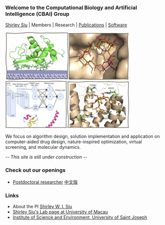 ### Welcome to the Computational Biology and Artificial Intelligence (CBAI) Group
[Shirley Siu](https://cbbio.online/shirleysiu.html) | Members | Research | [Publications](publications.md) | [Software](https://app.cbbio.online)

<img src="images/adsorb.jpg" width="200"><img src="images/dock.jpg" width="190"><img src="images/ml.jpg" width="195"><img src="images/vs.jpg" width="196">

We focus on algorithm design, solution implementation and application on computer-aided drug design, nature-inspired optimization, virtual screening, and molecular dynamics.





*-- This site is still under construction --*

### Check out our openings
- [Postdoctoral researcher](vacancy.md) [中文版](vacancy_cn.md)

### Links
- About the PI [Shirley W. I. Siu](https://cbbio.online/shirleysiu.html)
- [Shirley Siu's Lab page at University of Macau](https://cbbio.online)
- [Institute of Science and Environment, University of Saint Joseph](http://ise.usj.edu.mo/)
